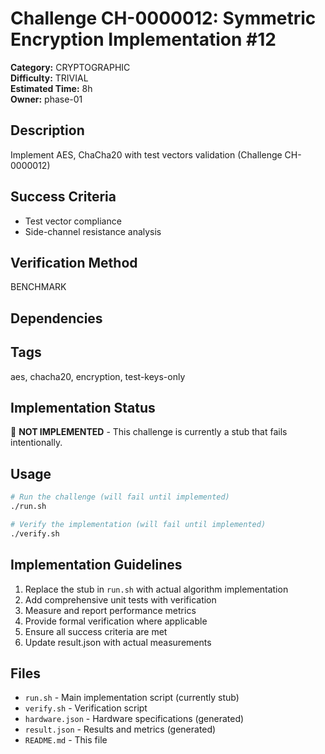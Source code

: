 # Challenge CH-0000012: Symmetric Encryption Implementation #12

**Category:** CRYPTOGRAPHIC  
**Difficulty:** TRIVIAL  
**Estimated Time:** 8h  
**Owner:** phase-01  

## Description

Implement AES, ChaCha20 with test vectors validation (Challenge CH-0000012)

## Success Criteria

- Test vector compliance
- Side-channel resistance analysis

## Verification Method

BENCHMARK

## Dependencies



## Tags

aes, chacha20, encryption, test-keys-only

## Implementation Status

🚧 **NOT IMPLEMENTED** - This challenge is currently a stub that fails intentionally.

## Usage

```bash
# Run the challenge (will fail until implemented)
./run.sh

# Verify the implementation (will fail until implemented) 
./verify.sh
```

## Implementation Guidelines

1. Replace the stub in `run.sh` with actual algorithm implementation
2. Add comprehensive unit tests with verification
3. Measure and report performance metrics
4. Provide formal verification where applicable
5. Ensure all success criteria are met
6. Update result.json with actual measurements

## Files

- `run.sh` - Main implementation script (currently stub)
- `verify.sh` - Verification script
- `hardware.json` - Hardware specifications (generated)
- `result.json` - Results and metrics (generated)
- `README.md` - This file
